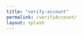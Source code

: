 ```yaml
---
title: "verify-account"
permalink: /verifyAccount/
layout: splash
---
```


<script>
  fetch('https://gastrali.netlify.app/.netlify/functions/verificar-sesion', {
    method: 'POST',
    headers: {
      'Content-Type': 'application/json'
    },
    body: JSON.stringify({ value: 1 })
  })
  .then(response => response.json())
  .then(data => console.log(data))
  .catch(error => console.error('Error:', error));
</script>
